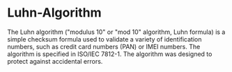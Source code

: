 # Luhn-Algorithm
The Luhn algorithm ("modulus 10" or "mod 10" algorithm, Luhn formula) is a simple checksum formula used to validate a variety of identification numbers, such as credit card numbers (PAN) or IMEI numbers. The algorithm is specified in ISO/IEC 7812-1. The algorithm was designed to protect against accidental errors.
